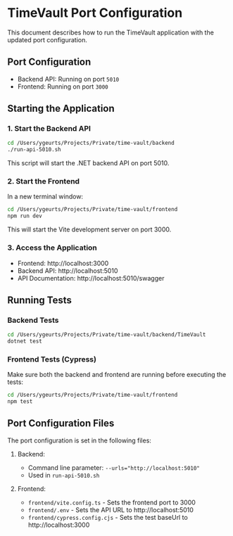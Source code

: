 # TimeVault Port Configuration

This document describes how to run the TimeVault application with the updated port configuration.

## Port Configuration

- Backend API: Running on port `5010`
- Frontend: Running on port `3000`

## Starting the Application

### 1. Start the Backend API

```bash
cd /Users/ygeurts/Projects/Private/time-vault/backend
./run-api-5010.sh
```

This script will start the .NET backend API on port 5010.

### 2. Start the Frontend

In a new terminal window:

```bash
cd /Users/ygeurts/Projects/Private/time-vault/frontend
npm run dev
```

This will start the Vite development server on port 3000.

### 3. Access the Application

- Frontend: http://localhost:3000
- Backend API: http://localhost:5010
- API Documentation: http://localhost:5010/swagger

## Running Tests

### Backend Tests

```bash
cd /Users/ygeurts/Projects/Private/time-vault/backend/TimeVault
dotnet test
```

### Frontend Tests (Cypress)

Make sure both the backend and frontend are running before executing the tests:

```bash
cd /Users/ygeurts/Projects/Private/time-vault/frontend
npm test
```

## Port Configuration Files

The port configuration is set in the following files:

1. Backend:
   - Command line parameter: `--urls="http://localhost:5010"`
   - Used in `run-api-5010.sh`

2. Frontend:
   - `frontend/vite.config.ts` - Sets the frontend port to 3000
   - `frontend/.env` - Sets the API URL to http://localhost:5010
   - `frontend/cypress.config.cjs` - Sets the test baseUrl to http://localhost:3000 